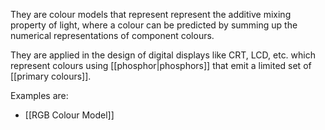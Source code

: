 They are colour models that represent represent the additive mixing property of light, where a colour can be predicted by summing up the numerical representations of component colours.

They are applied in the design of digital displays like CRT, LCD, etc. which represent colours using [[phosphor|phosphors]] that emit a limited set of [[primary colours]].

Examples are:
- [[RGB Colour Model]]

